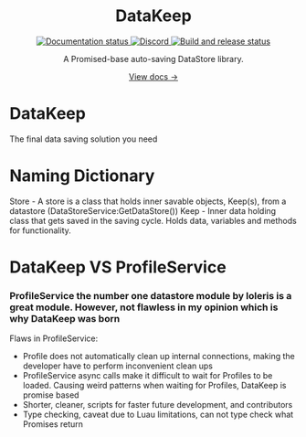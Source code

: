 <div align="center">
  <h1>DataKeep</h1>
  <p>
    <a href="https://noahrepublic.github.io/DataKeep">
      <img src="https://github.com/noahrepublic/DataKeep/actions/workflows/docs.yaml/badge.svg" alt="Documentation status" />
    </a>
    <a href="https://discord.gg/qfWfRWwEux">
      <img src="https://img.shields.io/discord/385151591524597761?color=5865F2&label=discord&logo=discord&logoColor=white" alt="Discord" />
    </a>
    <a href="https://github.com/noahrepublic/DataKeep/actions">
      <img src="https://github.com/noahrepublic/DataKeep/actions/workflows/wally.yaml/badge.svg" alt="Build and release status" />
    </a>
  </p>
  <p>A Promised-base auto-saving DataStore library.</p>
  <a href="https://noahrepublic.github.io/DataKeep">View docs →</a>
</div>

# DataKeep

The final data saving solution you need

# Naming Dictionary

Store - A store is a class that holds inner savable objects, Keep(s), from a datastore (DataStoreService:GetDataStore())
Keep - Inner data holding class that gets saved in the saving cycle. Holds data, variables and methods for functionality.

# DataKeep VS ProfileService

### ProfileService the number one datastore module by loleris is a great module. However, not flawless in my opinion which is why DataKeep was born

Flaws in ProfileService:

- Profile does not automatically clean up internal connections, making the developer have to perform inconvenient clean ups
- ProfileService async calls make it difficult to wait for Profiles to be loaded. Causing weird patterns when waiting for Profiles, DataKeep is promise based
- Shorter, cleaner, scripts for faster future development, and contributors
- Type checking, caveat due to Luau limitations, can not type check what Promises return
